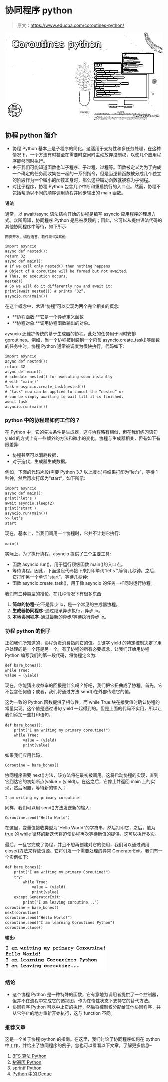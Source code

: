 # 协同程序 python

> 原文：<https://www.educba.com/coroutines-python/>

![Coroutines python](img/eccff9941965fc66cf7ac2b269805c21.png)



## 协程 python 简介

*   协程 Python 基本上是子程序的简化。这适用于支持性和多任务处理，在这种情况下，一个方法有时甚至在需要时空闲时主动放弃控制权，以使几个应用程序能够同时执行。
*   由于我们可能知道函数也叫子程序、子过程、过程等。函数被定义为为了完成一个确定的任务而收集在一起的一系列指令，但是当逻辑函数被分成几个独立的阶段作为一个微小的函数本身时，那么这些辅助函数就被称为子例程。
*   对比子程序，协程 Python 包含几个中断和重启执行的入口点。然而，协程不包括帮助以不同的顺序调用协程并同步输出的 main 函数。

**语法**

通常，以 await/async 语法结构开始的协程是编写 asyncio 应用程序的理想方式。众所周知，协同程序 Python 是易被发现的；因此，它可以从提供语法代码的其他协同程序中等待，如下所示:

<small>网页开发、编程语言、软件测试&其他</small>

```
import asyncio
async def nested():
return 32
async def main():
# If we call only nested() then nothing happens
# Object of a coroutine will be formed but not awaited,
# Thus, no execution occurs.
nested()
# So we will do it differently now and await it:
print(await nested()) # prints “32”.
asyncio.run(main())
```

在这个概念中，术语“协程”可以实现为两个完全相关的概念:

*   **协程函数:**它是一个异步定义函数
*   **协程对象:**调用协程函数输出的对象。

aysncio 还维护传统的基于生成器的协程。此处的任务用于同时安排 goroutines。例如，当一个协程被封装到一个包含 asyncio.create_task()等函数的任务中时，协程 Python 通常被调度为很快执行，代码如下:

```
import asyncio
async def nested():
return 32
async def main():
# schedule nested() for executing soon instantly
# with "main()"
Task = asyncio.create_task(nested())
# "task" now can be applied to cancel the “nested” or
# can be simply awaiting to wait till it is finished.
await task
asyncio.run(main())
```

### python 中的协程是如何工作的？

在 Python 中，它的先决条件是生成器，这与协程略有相似，但在我们练习语句 yield 的方式上有一些额外的方法和微小的变化。协程与生成器相关，但有如下有限差异:

*   协程甚至可以消耗数据，
*   对于迭代，生成器生成数据。

例如，下面的代码片段(需要 Python 3.7 以上版本)将结果打印为“let's”，等待 1 秒钟，然后再次打印为“start”，如下所示:

```
import asyncio
async def main():
print('let's')
await asyncio.sleep(2)
print('start')
asyncio.run(main())
>> let’s
start
```

现在，基本上，当我们调用一个协程时，它并不计划它执行:

```
main()
```

实际上，为了执行协程，asyncio 提供了三个主要工具:

*   函数 asyncio.run()，用于运行顶级函数 main()的入口点。
*   等待协程。因此，下面这段代码接下来打印单词“let's ”,等待几秒钟。之后，它打印另一个单词“start”，等待几秒钟:
*   函数 asyncio.create_task()，用于像 asyncio 的任务一样同时运行协程。

我们有三种类型的推论，在几种情况下有很多东西:

1.  **简单的协程**–它不是异步 io，是一个常见的生成器协程。
2.  **生成器协同程序**–通过继承异步执行，异步 io。
3.  **本地协同程序**–通过最新的异步/等待执行异步 io。

### 协程 python 的例子

正如我们所知道的，协程负责消费指向它的值。关键字 yield 的特定控制决定了用户处理的是一个还是另一个。有了协程的所有必要概念，让我们开始用协程 Python 编写我们的第一段代码，将协程定义为:

```
def bare_bones():
while True:
value = (yield)
```

现在，你能猜出收益率的回报是什么吗？好吧，我们把它扭曲成了协程。首先，它不包含任何值；或者，我们将通过方法 send()在外部传递它的值。

这为一致的 Python 函数提供了相似性，而 while True:块在接受值时确认协程的常量实现。这个值是通过语句 yield 一起得到的。但是上面的代码不实用，所以让我们添加一些打印语句，

```
def bare_bones():
    print("I am writing my primary coroutine!")
    while True:
        value = (yield)
        print(value)
```

如果我们应用代码，

```
Coroutine = bare_bones()
```

协同程序需要 next()方法，该方法将在最初被调用。这将启动协程的实现，直到它到达它的初始断点(value = (yield))。在这之后，它停止并返回 main 上的实现，然后闲置，等待新的输入；

```
I am writing my primary coroutine!
```

同样，我们可以用 send()方法发送新的输入:

```
Coroutine.send("Hello World")
```

在这里，变量值接收类型为“Hello World”的字符串，然后打印它，之后，值为 true 的 while 循环的新迭代将迫使协程再次等待新值的提供，这可以执行多次。

最后，一旦它完成了协程，并且不想再创建对它的使用，我们可以通过调用 close()方法来释放资源。它将引发一个需要处理的异常 GeneratorExit。我们有一个实例如下:

```
def bare_bones():
    print("I am writing my primary Coroutine!")
    try:
        while True:
            value = (yield)
            print(value)
    except GeneratorExit:
        print("I am leaving coroutine...")
coroutine = bare_bones()
next(coroutine)
coroutine.send("Hello World!")
coroutine.send("I am learning Coroutines Python")
coroutine.close()
```

**输出:**

![Coroutines python output](img/855e7b3e23003dbfc893986aaa0d4b27.png)



### 结论

*   这个协程 Python 是一种特殊的函数，它有意地为调用者提供了一个控制器，但并不在流程中完成它的透视图，作为在惰性状态下支持它的替代方法。
*   协同程序 Python 可以中止它的执行，然后将控制权分配给其他协同程序，并从它停止的地方重新开始执行，这与 function 不同。

### 推荐文章

这是一个关于协程 python 的指南。在这里，我们讨论了协同程序如何在 python 中工作，并给出了协同程序的例子。您也可以看看以下文章，了解更多信息–

1.  [BFS 算法 Python](https://www.educba.com/bfs-algorithm-python/)
2.  [树遍历 Python](https://www.educba.com/tree-traversal-python/)
3.  [sprintf Python](https://www.educba.com/sprintf-python/)
4.  [Python 中的 Deque](https://www.educba.com/deque-in-python/)





